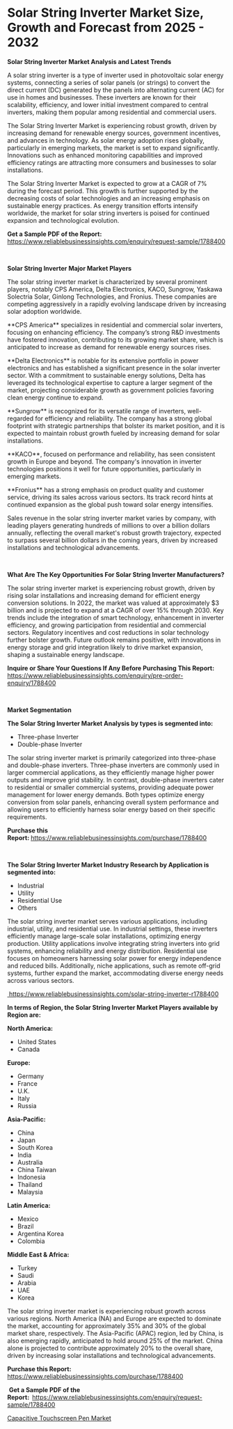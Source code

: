 <p><h1>Solar String Inverter Market Size, Growth and Forecast from 2025 - 2032</h1></p><p><strong>Solar String Inverter Market Analysis and Latest Trends</strong></p>
<p><p>A solar string inverter is a type of inverter used in photovoltaic solar energy systems, connecting a series of solar panels (or strings) to convert the direct current (DC) generated by the panels into alternating current (AC) for use in homes and businesses. These inverters are known for their scalability, efficiency, and lower initial investment compared to central inverters, making them popular among residential and commercial users.</p><p>The Solar String Inverter Market is experiencing robust growth, driven by increasing demand for renewable energy sources, government incentives, and advances in technology. As solar energy adoption rises globally, particularly in emerging markets, the market is set to expand significantly. Innovations such as enhanced monitoring capabilities and improved efficiency ratings are attracting more consumers and businesses to solar installations.</p><p>The Solar String Inverter Market is expected to grow at a CAGR of 7% during the forecast period. This growth is further supported by the decreasing costs of solar technologies and an increasing emphasis on sustainable energy practices. As energy transition efforts intensify worldwide, the market for solar string inverters is poised for continued expansion and technological evolution.</p></p>
<p><strong>Get a Sample PDF of the Report:&nbsp;</strong> <a href="https://www.reliablebusinessinsights.com/enquiry/request-sample/1788400?utm_campaign=2215&utm_medium=2&utm_source=Github&utm_content=ia&utm_term=06032025&utm_id=solar-string-inverter">https://www.reliablebusinessinsights.com/enquiry/request-sample/1788400</a></p>
<p>&nbsp;</p>
<p><strong>Solar String Inverter Major Market Players</strong></p>
<p><p>The solar string inverter market is characterized by several prominent players, notably CPS America, Delta Electronics, KACO, Sungrow, Yaskawa Solectria Solar, Ginlong Technologies, and Fronius. These companies are competing aggressively in a rapidly evolving landscape driven by increasing solar adoption worldwide.</p><p>**CPS America** specializes in residential and commercial solar inverters, focusing on enhancing efficiency. The company’s strong R&D investments have fostered innovation, contributing to its growing market share, which is anticipated to increase as demand for renewable energy sources rises.</p><p>**Delta Electronics** is notable for its extensive portfolio in power electronics and has established a significant presence in the solar inverter sector. With a commitment to sustainable energy solutions, Delta has leveraged its technological expertise to capture a larger segment of the market, projecting considerable growth as government policies favoring clean energy continue to expand.</p><p>**Sungrow** is recognized for its versatile range of inverters, well-regarded for efficiency and reliability. The company has a strong global footprint with strategic partnerships that bolster its market position, and it is expected to maintain robust growth fueled by increasing demand for solar installations.</p><p>**KACO**, focused on performance and reliability, has seen consistent growth in Europe and beyond. The company's innovation in inverter technologies positions it well for future opportunities, particularly in emerging markets.</p><p>**Fronius** has a strong emphasis on product quality and customer service, driving its sales across various sectors. Its track record hints at continued expansion as the global push toward solar energy intensifies.</p><p>Sales revenue in the solar string inverter market varies by company, with leading players generating hundreds of millions to over a billion dollars annually, reflecting the overall market's robust growth trajectory, expected to surpass several billion dollars in the coming years, driven by increased installations and technological advancements.</p></p>
<p>&nbsp;</p>
<p><strong>What Are The Key Opportunities For Solar String Inverter Manufacturers?</strong></p>
<p><p>The solar string inverter market is experiencing robust growth, driven by rising solar installations and increasing demand for efficient energy conversion solutions. In 2022, the market was valued at approximately $3 billion and is projected to expand at a CAGR of over 15% through 2030. Key trends include the integration of smart technology, enhancement in inverter efficiency, and growing participation from residential and commercial sectors. Regulatory incentives and cost reductions in solar technology further bolster growth. Future outlook remains positive, with innovations in energy storage and grid integration likely to drive market expansion, shaping a sustainable energy landscape.</p></p>
<p><strong>Inquire or Share Your Questions If Any Before Purchasing This Report:</strong> <a href="https://www.reliablebusinessinsights.com/enquiry/pre-order-enquiry/1788400?utm_campaign=2215&utm_medium=2&utm_source=Github&utm_content=ia&utm_term=06032025&utm_id=solar-string-inverter">https://www.reliablebusinessinsights.com/enquiry/pre-order-enquiry/1788400</a></p>
<p>&nbsp;</p>
<p><strong>Market Segmentation</strong></p>
<p><strong>The Solar String Inverter Market Analysis by types is segmented into:</strong></p>
<p><ul><li>Three-phase Inverter</li><li>Double-phase Inverter</li></ul></p>
<p><p>The solar string inverter market is primarily categorized into three-phase and double-phase inverters. Three-phase inverters are commonly used in larger commercial applications, as they efficiently manage higher power outputs and improve grid stability. In contrast, double-phase inverters cater to residential or smaller commercial systems, providing adequate power management for lower energy demands. Both types optimize energy conversion from solar panels, enhancing overall system performance and allowing users to efficiently harness solar energy based on their specific requirements.</p></p>
<p><strong>Purchase this Report:&nbsp;</strong><a href="https://www.reliablebusinessinsights.com/purchase/1788400?utm_campaign=2215&utm_medium=2&utm_source=Github&utm_content=ia&utm_term=06032025&utm_id=solar-string-inverter">https://www.reliablebusinessinsights.com/purchase/1788400</a></p>
<p>&nbsp;</p>
<p><strong>The Solar String Inverter Market Industry Research by Application is segmented into:</strong></p>
<p><ul><li>Industrial</li><li>Utility</li><li>Residential Use</li><li>Others</li></ul></p>
<p><p>The solar string inverter market serves various applications, including industrial, utility, and residential use. In industrial settings, these inverters efficiently manage large-scale solar installations, optimizing energy production. Utility applications involve integrating string inverters into grid systems, enhancing reliability and energy distribution. Residential use focuses on homeowners harnessing solar power for energy independence and reduced bills. Additionally, niche applications, such as remote off-grid systems, further expand the market, accommodating diverse energy needs across various sectors.</p></p>
<p><a href="https://www.reliablebusinessinsights.com/solar-string-inverter-r1788400?utm_campaign=2215&utm_medium=2&utm_source=Github&utm_content=ia&utm_term=06032025&utm_id=solar-string-inverter">&nbsp;https://www.reliablebusinessinsights.com/solar-string-inverter-r1788400</a></p>
<p><strong>In terms of Region, the Solar String Inverter Market Players available by Region are:</strong></p>
<p>
    <p> <strong> North America: </strong>
        <ul>
            <li>United States</li>
            <li>Canada</li>
        </ul>
        </p> 
    <p> <strong> Europe: </strong>
        <ul>
            <li>Germany</li>
            <li>France</li>
            <li>U.K.</li>
            <li>Italy</li>
            <li>Russia</li>
        </ul>
        </p> 
    <p> <strong> Asia-Pacific: </strong>
        <ul>
            <li>China</li>
            <li>Japan</li>
            <li>South Korea</li>
            <li>India</li>
            <li>Australia</li>
            <li>China Taiwan</li>
            <li>Indonesia</li>
            <li>Thailand</li>
            <li>Malaysia</li>
        </ul>
        </p> 
    <p> <strong> Latin America: </strong>
        <ul>
            <li>Mexico</li>
            <li>Brazil</li>
            <li>Argentina Korea</li>
            <li>Colombia</li>
        </ul>
        </p> 
    <p> <strong> Middle East & Africa: </strong>
        <ul>
            <li>Turkey</li>
            <li>Saudi</li>
            <li>Arabia</li>
            <li>UAE</li>
            <li>Korea</li>
        </ul>
    </p>
    </p>
<p><p>The solar string inverter market is experiencing robust growth across various regions. North America (NA) and Europe are expected to dominate the market, accounting for approximately 35% and 30% of the global market share, respectively. The Asia-Pacific (APAC) region, led by China, is also emerging rapidly, anticipated to hold around 25% of the market. China alone is projected to contribute approximately 20% to the overall share, driven by increasing solar installations and technological advancements. </p></p>
<p><strong>Purchase this Report: </strong><a href="https://www.reliablebusinessinsights.com/purchase/1788400?utm_campaign=2215&utm_medium=2&utm_source=Github&utm_content=ia&utm_term=06032025&utm_id=solar-string-inverter">https://www.reliablebusinessinsights.com/purchase/1788400</a></p>
<p>&nbsp;<strong>Get a Sample PDF of the Report:&nbsp;&nbsp;</strong><a href="https://www.reliablebusinessinsights.com/enquiry/request-sample/1788400?utm_campaign=2215&utm_medium=2&utm_source=Github&utm_content=ia&utm_term=06032025&utm_id=solar-string-inverter">https://www.reliablebusinessinsights.com/enquiry/request-sample/1788400</a></p>
<p><strong></strong></p>
<p><p><a href="https://github.com/SanjidaMahmud54/Market-Research-Report-List-1/blob/main/capacitive-touchscreen-pen-market.md?utm_campaign=2215&utm_medium=2&utm_source=Github&utm_content=ia&utm_term=06032025&utm_id=solar-string-inverter">Capacitive Touchscreen Pen Market</a></p></p>